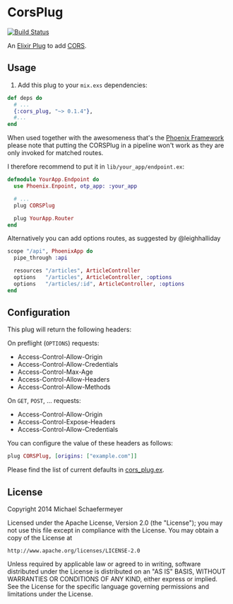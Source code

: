 CorsPlug
========
[![Build Status](https://travis-ci.org/mschae/cors_plug.svg)](https://travis-ci.org/mschae/cors_plug)

An [Elixir Plug](http://github.com/elixir-lang/plug) to add [CORS](http://www.w3.org/TR/cors/).

## Usage

1. Add this plug to your `mix.exs` dependencies:

```elixir
def deps do
  # ...
  {:cors_plug, "~> 0.1.4"},
  #...
end
```

When used together with the awesomeness that's the [Phoenix Framework](http://www.phoenixframework.org/)
please note that putting the CORSPlug in a pipeline won't work as they are only invoked for
matched routes.

I therefore recommend to put it in `lib/your_app/endpoint.ex`:

```elixir
defmodule YourApp.Endpoint do
  use Phoenix.Enpoint, otp_app: :your_app

  # ...
  plug CORSPlug

  plug YourApp.Router
end
```

Alternatively you can add options routes, as suggested by @leighhalliday

```elixir
scope "/api", PhoenixApp do
  pipe_through :api

  resources "/articles", ArticleController
  options   "/articles", ArticleController, :options
  options   "/articles/:id", ArticleController, :options
end
```

## Configuration

This plug will return the following headers:

On preflight (`OPTIONS`) requests:

* Access-Control-Allow-Origin
* Access-Control-Allow-Credentials
* Access-Control-Max-Age
* Access-Control-Allow-Headers
* Access-Control-Allow-Methods

On `GET`, `POST`, ... requests:

* Access-Control-Allow-Origin
* Access-Control-Expose-Headers
* Access-Control-Allow-Credentials

You can configure the value of these headers as follows:

```elixir
plug CORSPlug, [origins: ["example.com"]]
```

Please find the list of current defaults in [cors_plug.ex](lib/cors_plug.ex#L5:L13).

## License

Copyright 2014 Michael Schaefermeyer

Licensed under the Apache License, Version 2.0 (the "License");
you may not use this file except in compliance with the License.
You may obtain a copy of the License at

    http://www.apache.org/licenses/LICENSE-2.0

Unless required by applicable law or agreed to in writing, software
distributed under the License is distributed on an "AS IS" BASIS,
WITHOUT WARRANTIES OR CONDITIONS OF ANY KIND, either express or implied.
See the License for the specific language governing permissions and
limitations under the License.
